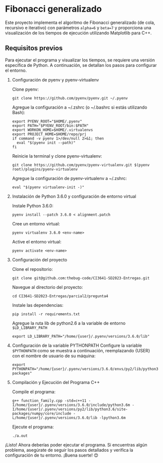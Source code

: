 # Fibonacci generalizado
Este proyecto implementa el algoritmo de Fibonacci generalizado (de cola, recursivo e iterativo) con parámetros `alpha=6` y `beta=7` y proporciona una visualización de los tiempos de ejecución utilizando Matplotlib para C++.

## Requisitos previos
Para ejecutar el programa y visualizar los tiempos, se requiere una versión específica de Python. A continuación, se detallan los pasos para configurar el entorno.

1. Configuración de pyenv y pyenv-virtualenv

    Clone pyenv:
    
    ```
    git clone https://github.com/pyenv/pyenv.git ~/.pyenv
    ```
    
    Agregue la configuración a ~/.zshrc (o ~/.bashrc si estás utilizando Bash):
    
    ```
    export PYENV_ROOT="$HOME/.pyenv"
    export PATH="$PYENV_ROOT/bin:$PATH"
    export WORKON_HOME=$HOME/.virtualenvs
    export PROJECT_HOME=$HOME/repo/prj
    if command -v pyenv 1>/dev/null 2>&1; then
      eval "$(pyenv init --path)"
    fi
    ```
    
    Reinicie la terminal y clone pyenv-virtualenv:
    ```
    git clone https://github.com/pyenv/pyenv-virtualenv.git $(pyenv root)/plugins/pyenv-virtualenv
    ```
    
    Agregue la configuración de pyenv-virtualenv a ~/.zshrc:
    ```
    eval "$(pyenv virtualenv-init -)"
    ```

2. Instalación de Python 3.6.0 y configuración de entorno virtual

    Instale Python 3.6.0:
    ```
    pyenv install --patch 3.6.0 < alignment.patch
    ```
    
    Cree un entorno virtual:
    ```
    pyenv virtualenv 3.6.0 <env-name>
    ```
    
    Active el entorno virtual:
    ```
    pyenv activate <env-name>
    ```

3. Configuración del proyecto

    Clone el repositorio:
    ```
    git clone git@github.com:thebug-code/CI3641-SD2023-Entregas.git
    ```
    
    Navegue al directorio del proyecto:
    ```
    cd CI3641-SD2023-Entregas/parcial2/pregunta4
    ```
    
    Instale las dependencias:
    ```
    pip install -r requirements.txt
    ```

    Agregue la ruta lib de python2.6 a la variable de entorno `$LD_LIBRARY_PATH`
    ```
    export LD_LIBRARY_PATH="/home/{user}/.pyenv/versions/3.6.0/lib"
    ```

4. Configuración de la variable PYTHONPATH
    Configure la variable `$PYTHONPATH` como se muestra a continuación, reemplazando {USER} con el nombre de usuario de su máquina:
    
    ```
    export PYTHONPATH="/home/{user}/.pyenv/versions/3.6.0/envs/py2/lib/python3.6/site-packages"
    ```

5. Compilación y Ejecución del Programa C++

    Compile el programa:
    
    ```
    g++ function_family.cpp -std=c++11 -I/home/{user}/.pyenv/versions/3.6.0/include/python3.6m -I/home/{user}/.pyenv/versions/py2/lib/python3.6/site-packages/numpy/core/include -L/home/{user}/.pyenv/versions/3.6.0/lib -lpython3.6m
    ```

    Ejecute el programa:
    
    ```
    ./a.out
    ```

¡Listo! Ahora deberías poder ejecutar el programa. Si encuentras algún problema, asegúrate de seguir los pasos detallados y verifica la configuración de tu entorno. ¡Buena suerte! :blush:
